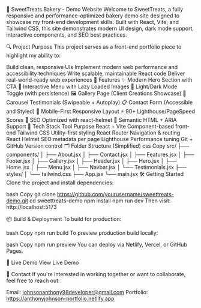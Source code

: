 🍰 SweetTreats Bakery - Demo Website
Welcome to SweetTreats, a fully responsive and performance-optimized bakery demo site designed to showcase my front-end development skills. Built with React, Vite, and Tailwind CSS, this site demonstrates modern UI design, dark mode support, interactive components, and SEO best practices.

🔍 Project Purpose
This project serves as a front-end portfolio piece to highlight my ability to:

Build clean, responsive UIs
Implement modern web performance and accessibility techniques
Write scalable, maintainable React code
Deliver real-world-ready web experiences
🧩 Features
✨ Modern Hero Section with CTA
🧁 Interactive Menu with Lazy Loaded Images
🌙 Light/Dark Mode Toggle (with persistence)
🖼️ Gallery Page (Client Creations Showcase)
💬 Carousel Testimonials (Swipeable + Autoplay)
📋 Contact Form (Accessible and Styled)
📱 Mobile-First Responsive Layout
⚡ 90+ Lighthouse/PageSpeed Scores
🧠 SEO Optimized with react-helmet
🧪 Semantic HTML + ARIA Support
🚀 Tech Stack
Tool	Purpose
React + Vite	Component-based front-end
Tailwind CSS	Utility-first styling
React Router	Navigation & routing
React Helmet	SEO metadata per page
Lighthouse	Performance tuning
Git + GitHub	Version control
🗂️ Folder Structure (Simplified)
css
Copy
src/
├── components/
│   ├── About.jsx
│   ├── Contact.jsx
│   ├── Features.jsx
│   ├── Footer.jsx
│   ├── Gallery.jsx
│   ├── Header.jsx
│   ├── Hero.jsx
│   ├── Home.jsx
│   ├── Menu.jsx
│   ├── Navbar.jsx
│   └── Testimonials.jsx
├── styles/
│   └── tailwind.css
├── App.jsx
└── main.jsx
🛠️ Getting Started
Clone the project and install dependencies:

bash
Copy
git clone https://github.com/yourusername/sweettreats-demo.git
cd sweettreats-demo
npm install
npm run dev
Then visit: http://localhost:5173

📦 Build & Deployment
To build for production:

bash
Copy
npm run build
To preview production build locally:

bash
Copy
npm run preview
You can deploy via Netlify, Vercel, or GitHub Pages.

🧁 Live Demo
View Live Demo

📧 Contact
If you're interested in working together or want to collaborate, feel free to reach out:

Email: johnsonanthony98developer@gmail.com
Portfolio: https://anthonyjohnson-portfolio.netlify.app
